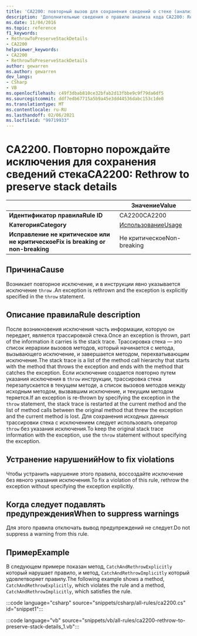 ```yaml
---
title: 'CA2200: повторный вызов для сохранения сведений о стеке (анализ кода)'
description: 'Дополнительные сведения о правиле анализа кода CA2200: Rethrow для сохранения сведений о стеке'
ms.date: 11/04/2016
ms.topic: reference
f1_keywords:
- RethrowToPreserveStackDetails
- CA2200
helpviewer_keywords:
- CA2200
- RethrowToPreserveStackDetails
author: gewarren
ms.author: gewarren
dev_langs:
- CSharp
- VB
ms.openlocfilehash: c49f3dbab810ce32bfab2d13fbbe9c9f79da6df5
ms.sourcegitcommit: ddf7edb67715a5b9a45e3dd44536dabc153c1de0
ms.translationtype: MT
ms.contentlocale: ru-RU
ms.lasthandoff: 02/06/2021
ms.locfileid: "99719933"
---
```

# <a name="ca2200-rethrow-to-preserve-stack-details"></a><span data-ttu-id="c2e63-103">CA2200. Повторно порождайте исключения для сохранения сведений стека</span><span class="sxs-lookup"><span data-stu-id="c2e63-103">CA2200: Rethrow to preserve stack details</span></span>

| | <span data-ttu-id="c2e63-104">Значение</span><span class="sxs-lookup"><span data-stu-id="c2e63-104">Value</span></span> |
|-|-|
| <span data-ttu-id="c2e63-105">**Идентификатор правила**</span><span class="sxs-lookup"><span data-stu-id="c2e63-105">**Rule ID**</span></span> |<span data-ttu-id="c2e63-106">CA2200</span><span class="sxs-lookup"><span data-stu-id="c2e63-106">CA2200</span></span>|
| <span data-ttu-id="c2e63-107">**Категория**</span><span class="sxs-lookup"><span data-stu-id="c2e63-107">**Category**</span></span> |[<span data-ttu-id="c2e63-108">Использование</span><span class="sxs-lookup"><span data-stu-id="c2e63-108">Usage</span></span>](usage-warnings.md)|
| <span data-ttu-id="c2e63-109">**Исправление не критическое или не критическое**</span><span class="sxs-lookup"><span data-stu-id="c2e63-109">**Fix is breaking or non-breaking**</span></span> |<span data-ttu-id="c2e63-110">Не критическое</span><span class="sxs-lookup"><span data-stu-id="c2e63-110">Non-breaking</span></span>|

## <a name="cause"></a><span data-ttu-id="c2e63-111">Причина</span><span class="sxs-lookup"><span data-stu-id="c2e63-111">Cause</span></span>

<span data-ttu-id="c2e63-112">Возникает повторное исключение, и в инструкции явно указывается исключение `throw` .</span><span class="sxs-lookup"><span data-stu-id="c2e63-112">An exception is rethrown and the exception is explicitly specified in the `throw` statement.</span></span>

## <a name="rule-description"></a><span data-ttu-id="c2e63-113">Описание правила</span><span class="sxs-lookup"><span data-stu-id="c2e63-113">Rule description</span></span>

<span data-ttu-id="c2e63-114">После возникновения исключения часть информации, которую он передает, является трассировкой стека.</span><span class="sxs-lookup"><span data-stu-id="c2e63-114">Once an exception is thrown, part of the information it carries is the stack trace.</span></span> <span data-ttu-id="c2e63-115">Трассировка стека — это список иерархии вызовов методов, который начинается с метода, вызывающего исключение, и завершается методом, перехватывающим исключение.</span><span class="sxs-lookup"><span data-stu-id="c2e63-115">The stack trace is a list of the method call hierarchy that starts with the method that throws the exception and ends with the method that catches the exception.</span></span> <span data-ttu-id="c2e63-116">Если исключение создается повторно путем указания исключения в `throw` инструкции, трассировка стека перезапускается в текущем методе, а список вызовов методов между исходным методом, вызвавшим исключение, и текущим методом теряется.</span><span class="sxs-lookup"><span data-stu-id="c2e63-116">If an exception is re-thrown by specifying the exception in the `throw` statement, the stack trace is restarted at the current method and the list of method calls between the original method that threw the exception and the current method is lost.</span></span> <span data-ttu-id="c2e63-117">Для сохранения исходных данных трассировки стека с исключением следует использовать оператор `throw` без указания исключения.</span><span class="sxs-lookup"><span data-stu-id="c2e63-117">To keep the original stack trace information with the exception, use the `throw` statement without specifying the exception.</span></span>

## <a name="how-to-fix-violations"></a><span data-ttu-id="c2e63-118">Устранение нарушений</span><span class="sxs-lookup"><span data-stu-id="c2e63-118">How to fix violations</span></span>

<span data-ttu-id="c2e63-119">Чтобы устранить нарушение этого правила, воссоздайте исключение без явного указания исключения.</span><span class="sxs-lookup"><span data-stu-id="c2e63-119">To fix a violation of this rule, rethrow the exception without specifying the exception explicitly.</span></span>

## <a name="when-to-suppress-warnings"></a><span data-ttu-id="c2e63-120">Когда следует подавлять предупреждения</span><span class="sxs-lookup"><span data-stu-id="c2e63-120">When to suppress warnings</span></span>

<span data-ttu-id="c2e63-121">Для этого правила отключать вывод предупреждений не следует.</span><span class="sxs-lookup"><span data-stu-id="c2e63-121">Do not suppress a warning from this rule.</span></span>

## <a name="example"></a><span data-ttu-id="c2e63-122">Пример</span><span class="sxs-lookup"><span data-stu-id="c2e63-122">Example</span></span>

<span data-ttu-id="c2e63-123">В следующем примере показан метод, `CatchAndRethrowExplicitly` который нарушает правило, и метод, `CatchAndRethrowImplicitly` который удовлетворяет правилу.</span><span class="sxs-lookup"><span data-stu-id="c2e63-123">The following example shows a method, `CatchAndRethrowExplicitly`, which violates the rule and a method, `CatchAndRethrowImplicitly`, which satisfies the rule.</span></span>

:::code language="csharp" source="snippets/csharp/all-rules/ca2200.cs" id="snippet1":::

:::code language="vb" source="snippets/vb/all-rules/ca2200-rethrow-to-preserve-stack-details_1.vb":::
